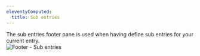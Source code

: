 ```yaml
---
eleventyComputed:
  title: Sub entries
---
```

The sub entries footer pane is used when having define sub entries for your current entry.  
![Footer - Sub entries](https://webdevolutions.azureedge.net/docs/en/rdm/mac/clip6022.png)
